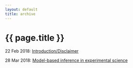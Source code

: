 ```yaml
---
layout: default
title: archive
---
```


{{ page.title }}
================

22 Feb 2018: [Introduction/Disclaimer](https://caesoma.github.io/archive/standalone/2018-02-22-introduction-disclaimer.html)

28 Mar 2018: [Model-based inference in experimental science](https://caesoma.github.io/archive/standalone/2018-03-28-model-based-science)
